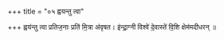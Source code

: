 +++
title = "०५ ह्वयन्तु त्वा"

+++
ह्वय॑न्तु त्वा प्रतिज॒नाः प्रति॑ मि॒त्रा अ॑वृषत। इ॑न्द्रा॒ग्नी विश्वे॑ दे॒वास्ते॑ वि॒शि क्षेम॑मदीधरन् ॥